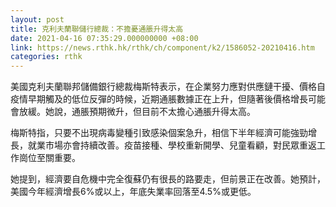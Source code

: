 ```yaml
---
layout: post
title: 克利夫蘭聯儲行總裁：不擔憂通脹升得太高
date: 2021-04-16 07:35:29.000000000 +08:00
link: https://news.rthk.hk/rthk/ch/component/k2/1586052-20210416.htm
categories: rthk
---
```


美國克利夫蘭聯邦儲備銀行總裁梅斯特表示，在企業努力應對供應鏈干擾、價格自疫情早期觸及的低位反彈的時候，近期通脹數據正在上升，但隨著後價格增長可能會放緩。她說，通脹預期微升，但目前不太擔心通脹升得太高。

梅斯特指，只要不出現病毒變種引致感染個案急升，相信下半年經濟可能強勁增長，就業市場亦會持續改善。疫苗接種、學校重新開學、兒童看顧，對民眾重返工作崗位至關重要。

她提到，經濟要自危機中完全復蘇仍有很長的路要走，但前景正在改善。她預計，美國今年經濟增長6%或以上，年底失業率回落至4.5%或更低。
